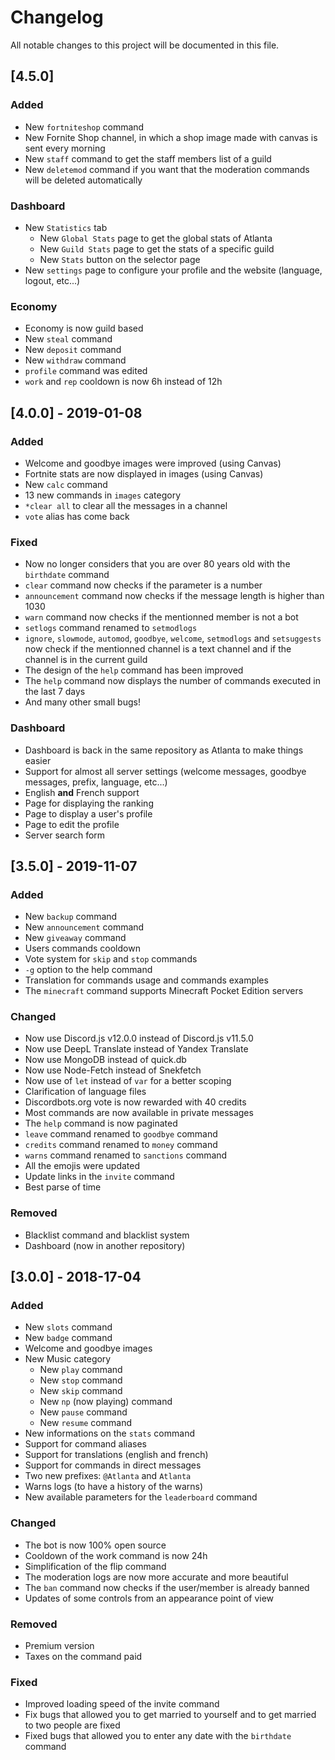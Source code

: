# Changelog

All notable changes to this project will be documented in this file.

## [4.5.0]

### Added

*   New `fortniteshop` command
*   New Fornite Shop channel, in which a shop image made with canvas is sent every morning
*   New `staff` command to get the staff members list of a guild
*   New `deletemod` command if you want that the moderation commands will be deleted automatically

### Dashboard

*   New `Statistics` tab
    *   New `Global Stats` page to get the global stats of Atlanta
    *   New `Guild Stats` page to get the stats of a specific guild
    *   New `Stats` button on the selector page
*   New `settings` page to configure your profile and the website (language, logout, etc...)

### Economy

*   Economy is now guild based
*   New `steal` command
*   New `deposit` command
*   New `withdraw` command
*   `profile` command was edited
*   `work` and `rep` cooldown is now 6h instead of 12h

## [4.0.0] - 2019-01-08

### Added

*   Welcome and goodbye images were improved (using Canvas)
*   Fortnite stats are now displayed in images (using Canvas)
*   New `calc` command
*   13 new commands in `images` category
*   `*clear all` to clear all the messages in a channel
*   `vote` alias has come back

### Fixed

*   Now no longer considers that you are over 80 years old with the `birthdate` command
*   `clear` command now checks if the parameter is a number
*   `announcement` command now checks if the message length is higher than 1030
*   `warn` command now checks if the mentionned member is not a bot
*   `setlogs` command renamed to `setmodlogs`
*   `ignore`, `slowmode`, `automod`, `goodbye`, `welcome`, `setmodlogs` and `setsuggests` now check if the mentionned channel is a text channel and if the channel is in the current guild
*   The design of the `help` command has been improved
*   The `help` command now displays the number of commands executed in the last 7 days
*   And many other small bugs!

### Dashboard

*   Dashboard is back in the same repository as Atlanta to make things easier
*   Support for almost all server settings (welcome messages, goodbye messages, prefix, language, etc...)
*   English **and** French support
*   Page for displaying the ranking
*   Page to display a user's profile
*   Page to edit the profile
*   Server search form

## [3.5.0] - 2019-11-07

### Added

*   New `backup` command
*   New `announcement` command
*   New `giveaway` command
*   Users commands cooldown
*   Vote system for `skip` and `stop` commands
*   `-g` option to the help command
*   Translation for commands usage and commands examples
*   The `minecraft` command supports Minecraft Pocket Edition servers

### Changed

*   Now use Discord.js v12.0.0 instead of Discord.js v11.5.0
*   Now use DeepL Translate instead of Yandex Translate
*   Now use MongoDB instead of quick.db
*   Now use Node-Fetch instead of Snekfetch
*   Now use of `let` instead of `var` for a better scoping
*   Clarification of language files
*   Discordbots.org vote is now rewarded with 40 credits
*   Most commands are now available in private messages
*   The `help` command is now paginated
*   `leave` command renamed to `goodbye` command
*   `credits` command renamed to `money` command
*   `warns` command renamed to `sanctions` command
*   All the emojis were updated
*   Update links in the `invite` command
*   Best parse of time

### Removed

*   Blacklist command and blacklist system
*   Dashboard (now in another repository)

## [3.0.0] - 2018-17-04

### Added

*   New `slots` command
*   New `badge` command
*   Welcome and goodbye images
*   New Music category
    * New `play` command
    * New `stop` command
    * New `skip` command
    * New `np` (now playing) command
    * New `pause` command
    * New `resume` command
*   New informations on the `stats` command
*   Support for command aliases
*   Support for translations (english and french)
*   Support for commands in direct messages
*   Two new prefixes: `@Atlanta` and `Atlanta`
*   Warns logs (to have a history of the warns)
*   New available parameters for the `leaderboard` command

### Changed

*   The bot is now 100% open source
*   Cooldown of the work command is now 24h
*   Simplification of the flip command
*   The moderation logs are now more accurate and more beautiful
*   The `ban` command now checks if the user/member is already banned
*   Updates of some controls from an appearance point of view

### Removed

*   Premium version
*   Taxes on the command paid

### Fixed

*   Improved loading speed of the invite command
*   Fix bugs that allowed you to get married to yourself and to get married to two people are fixed
*   Fixed bugs that allowed you to enter any date with the `birthdate` command
